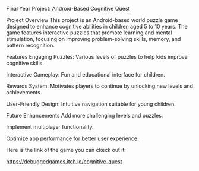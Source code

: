 Final Year Project: Android-Based Cognitive Quest

Project Overview
This project is an Android-based world puzzle game designed to enhance cognitive abilities in children aged 5 to 10 years. The game features interactive puzzles that promote learning and mental stimulation, focusing on improving problem-solving skills, memory, and pattern recognition.

Features
Engaging Puzzles: Various levels of puzzles to help kids improve cognitive skills.

Interactive Gameplay: Fun and educational interface for children.

Rewards System: Motivates players to continue by unlocking new levels and achievements.

User-Friendly Design: Intuitive navigation suitable for young children.

Future Enhancements
Add more challenging levels and puzzles.

Implement multiplayer functionality.

Optimize app performance for better user experience.

Here is the link of the game you can ckeck out it:


https://debuggedgames.itch.io/cognitive-quest
